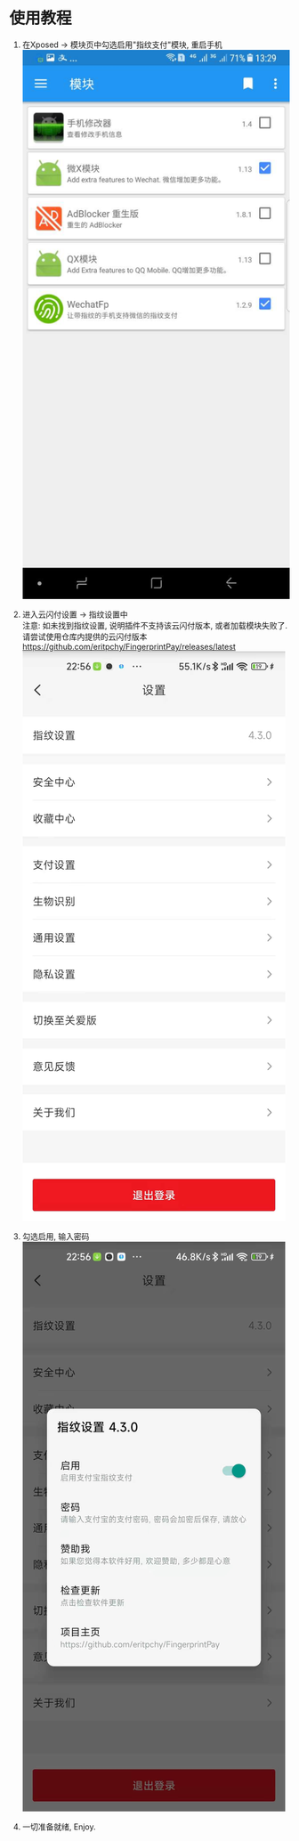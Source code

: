 # 使用教程

1. 在Xposed -> 模块页中勾选启用"指纹支付"模块, 重启手机\
![1](./1.jpg)

2. 进入云闪付设置 -> 指纹设置中\
    注意: 如未找到指纹设置, 说明插件不支持该云闪付版本, 或者加载模块失败了. 请尝试使用仓库内提供的云闪付版本
    https://github.com/eritpchy/FingerprintPay/releases/latest
![2](./2.jpg)

3. 勾选启用, 输入密码\
![3](./3.jpg)

4. 一切准备就绪, Enjoy.
